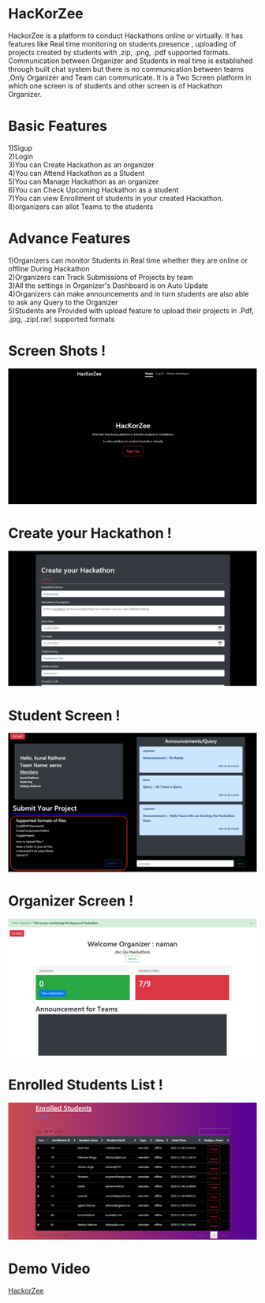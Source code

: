 # HacKorZee
HackorZee is a platform to conduct Hackathons online or virtually. It has features like Real time monitoring on students presence , uploading of projects created by students  with .zip, .png, .pdf  supported formats. Communication between Organizer and Students in real time is established through built chat system but there is no communication between teams ,Only Organizer and Team can communicate. It is a Two Screen platform in which one screen is of students and other screen is of Hackathon Organizer.

# Basic Features
1)Sigup<br> 
2)Login<br>
3)You can Create Hackathon as an organizer<br>
4)You can Attend Hackathon as a Student<br>
5)You can Manage Hackathon as an organizer<br>
6)You can Check Upcoming Hackathon as a student <br>
7)You can view Enrollment of students in your created Hackathon.<br>
8)organizers can allot Teams to the students<br>


# Advance Features 
1)Organizers can monitor Students in Real time whether they are online or offline During Hackathon<br>
2)Organizers can Track Submissions of Projects by team<br>
3)All the settings in Organizer's Dashboard is on Auto Update<br>
4)Organizers can make announcements and in turn students are also able to ask any  Query to the Organizer<br>
5)Students are Provided with upload feature to upload their projects in .Pdf, .jpg, .zip(.rar) supported formats


# Screen Shots !
<img src="images/ss1.png">
<br>

# Create your Hackathon !
<img src="images/ss2.png">
<br>

# Student Screen !
<img src="images/ss3.png">
<br>

# Organizer Screen !
<img src="images/ss4.png">
<br>

# Enrolled Students List !
<img src="images/ss5.png">

# Demo Video 
<a href="https://www.youtube.com/watch?v=2J500-UBIxU" target="blank">HackorZee</a>
